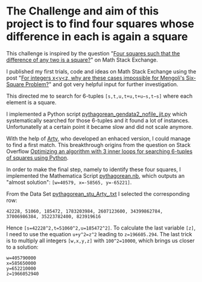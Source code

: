 # The Challenge and aim of this project is to find four squares whose difference in each is again a square

This challenge is inspired by the question "[Four squares such that the difference of any two is a square?](https://math.stackexchange.com/questions/3286376/four-squares-such-that-the-difference-of-any-two-is-a-square)" on Math Stack Exchange.

I published my first trials, code and ideas on Math Stack Exchange using the post "[For integers x<y<z, why are these cases impossible for Mengoli's Six-Square Problem?](https://math.stackexchange.com/questions/4342283/for-integers-xyz-why-are-these-cases-impossible-for-mengolis-six-square-pr)" and got very helpful input for further investigation.

This directed me to search for 6-tuples `[s,t,u,t+u,t+u−s,t−s]` where each element is a square.

I implemented a Python script [pythagorean_gendata2_nofile_jit.py](https://github.com/Sultanow/pythagorean/blob/main/pythagorean_gendata2_nofile_jit.py) which systematically searched for those 6-tuples and it found a lot of instances. Unfortunatelly at a certain point it became slow and did not scale anymore.

With the help of [Arty](https://stackoverflow.com/users/941531/arty), who developed an enhaced version, I could manage to find a first match. This breakthrough origins from the question on Stack Overflow [Optimizing an algorithm with 3 inner loops for searching 6-tuples of squares using Python](https://stackoverflow.com/questions/70824573/optimizing-an-algorithm-with-3-inner-loops-for-searching-6-tuples-of-squares-usi?noredirect=1#comment125210150_70824573).

In order to make the final step, namely to identify these four squares, I implemented the Mathematica Script [pythagorean.nb](https://github.com/Sultanow/pythagorean/blob/main/pythagorean.nb), which outputs an "almost solution": `[w=40579, x=-58565, y=-65221]`.

From the Data Set [pythagorean_stu_Arty_.txt](https://github.com/Sultanow/pythagorean/blob/main/pythagorean_stu_Arty_.txt) I selected the corresponding row:

```
42228, 51060, 185472, 1783203984, 2607123600, 34399862784, 37006986384, 35223782400, 823919616
```

Hence `[s=42228^2,t=51060^2,u=185472^2]`. To calculate the last variable `[z]`, I need to use the equation `u+y^2=z^2` leading to `z=196605.294`. The last trick is to multiply all integers `[w,x,y,z]` with `100^2=10000`, which brings us closer to a solution:

```
w=405790000
x=585650000
y=652210000
z=1966052940
```
